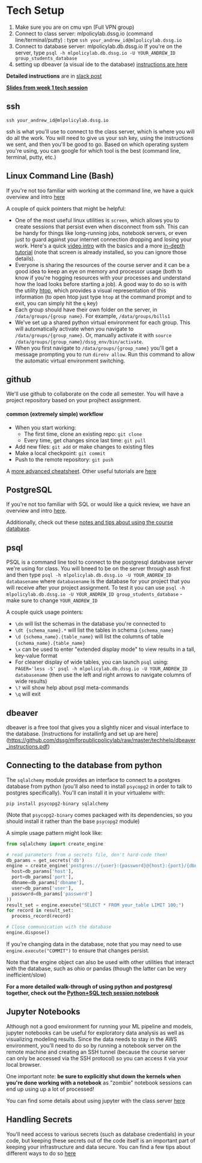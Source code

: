 # Tech Setup

1. Make sure you are on cmu vpn (Full VPN group)
2. Connect to class server: mlpolicylab.dssg.io (command line/terminal/putty) : type `ssh your_andrew_id@mlpolicylab.dssg.io`
3. Connect to database server: mlpolicylab.db.dssg.io If you're on the server, type `psql -h mlpolicylab.db.dssg.io -U YOUR_ANDREW_ID group_students_database`
4. setting up dbeaver (a visual ide to the database) [instructions are here](https://github.com/dssg/mlforpublicpolicylab/raw/master/techhelp/dbeaver_instructions.pdf)

**Detailed instructions** are in [slack post](https://mlppfall2020.slack.com/files/T01A8J5N01E/F01A4RF49U4?origin_team=T01A8J5N01E&origin_channel=C019AFXU9NK)

**[Slides from week 1 tech session](https://docs.google.com/presentation/d/1MEP-UF9dHuEfoIWWKIphFAYI23miVHCovLJgndPLgvE/edit#slide=id)**

## ssh
`ssh your_andrew_id@mlpolicylab.dssg.io`

ssh is what you'll use to connect to the class server, which is where you will do all the work. You will need to give us your ssh key, using the instructions we sent, and then you'll be good to go. Based on which operating system you're using, you can google for which tool is the best (command line, terminal, putty, etc.)

## Linux Command Line (Bash)
If you're not too familiar with working at the command line, we have a quick overview and intro [here](https://dssg.github.io/hitchhikers-guide/curriculum/setup/command-line-tools/)

A couple of quick pointers that might be helpful:
- One of the most useful linux utilities is `screen`, which allows you to create sessions that persist even when disconnect from ssh. This can be handy for things like long-running jobs, notebook servers, or even just to guard against your internet connection dropping and losing your work. Here's a quick [video intro](https://www.youtube.com/watch?v=3txYaF_IVZQ) with the basics and a more [in-depth tutorial](https://linuxize.com/post/how-to-use-linux-screen/) (note that screen is already installed, so you can ignore those details).
- Everyone is sharing the resources of the course server and it can be a good idea to keep an eye on memory and processor usage (both to know if you're hogging resources with your processes and understand how the load looks before starting a job). A good way to do so is with the utility [htop](https://www.deonsworld.co.za/2012/12/20/understanding-and-using-htop-monitor-system-resources/), which provides a visual representation of this information (to open htop just type `htop` at the command prompt and to exit, you can simply hit the `q` key)
- Each group should have their own folder on the server, in `/data/groups/{group name}`. For example, `/data/groups/bills1`
- We've set up a shared python virtual environment for each group. This will automatically activate when you navigate to `/data/groups/{group_name}`. Or, manually activate it with `source /data/groups/{group_name}/dssg_env/bin/activate`.
- When you first navigate to `/data/groups/{group_name}` you'll get a message prompting you to run `direnv allow`. Run this command to allow the automatic virtual environment switching.

## github
We'll use github to collaborate on the code all semester. You will have a project repository based on your projhect assignment.

#### common (extremely simple) workflow

- When you start working:
  - The first time, clone an existing repo: `git clone`
  - Every time, get changes since last time: `git pull`
- Add new files: `git add` or make changes to existing files
- Make a local checkpoint: `git commit`
- Push to the remote repository: `git push`

A [more advanced cheatsheet](https://gist.github.com/jedmao/5053440). Other useful tutorials are [here](https://dssg.github.io/hitchhikers-guide/curriculum/setup/git-and-github/basic_git_tutorial/)

## PostgreSQL
If you're not too familiar with SQL or would like a quick review, we have an overview and intro [here](https://dssg.github.io/hitchhikers-guide/curriculum/software/basic_sql/).

Additionally, check out these [notes and tips about using the course database](class_db_pointers.md).

## psql
PSQL is a command line tool to connect to the postgresql databvase server we're using for class. You will bneed to be on the server through assh first and then type `psql -h mlpolicylab.db.dssg.io -U YOUR_ANDREW_ID databasename` where `databasename` is the database for your project that you will receive after your project assignment. To test it you can use `psql -h mlpolicylab.db.dssg.io -U YOUR_ANDREW_ID group_students_database` - make sure to change `YOUR_ANDREW_ID`

A couple quick usage pointers:
- `\dn` will list the schemas in the database you're connected to
- `\dt {schema_name}.*` will list the tables in schema `{schema_name}`
- `\d {schema_name}.{table_name}` will list the columns of table `{schema_name}.{table_name}`
- `\x` can be used to enter "extended display mode" to view results in a tall, key-value format
- For cleaner display of wide tables, you can launch `psql` using: `PAGER='less -S' psql -h mlpolicylab.db.dssg.io -U YOUR_ANDREW_ID databasename` (then use the left and right arrows to navigate columns of wide results)
- `\?` will show help about psql meta-commands
- `\q` will exit

## dbeaver
dbeaver is a free tool that gives you a slightly nicer and visual interface to the database. [Instructions for installinfg and set up are here]
(https://github.com/dssg/mlforpublicpolicylab/raw/master/techhelp/dbeaver_instructions.pdf)

## Connecting to the database from python
The `sqlalchemy` module provides an interface to connect to a postgres database from python (you'll also need to install `psycopg2` in order to talk to postgres specifically). You'll can install it in your virtualenv with:
```
pip install psycopg2-binary sqlalchemy
```
(Note that `psycopg2-binary` comes packaged with its dependencies, so you should install it rather than the base `psycopg2` module)

A simple usage pattern might look like:
```python
from sqlalchemy import create_engine

# read parameters from a secrets file, don't hard-code them!
db_params = get_secrets('db')
engine = create_engine('postgres://{user}:{password}@{host}:{port}/{dbname}'.format(
  host=db_params['host'],
  port=db_params['port'],
  dbname=db_params['dbname'],
  user=db_params['user'],
  password=db_params['password']    
))
result_set = engine.execute("SELECT * FROM your_table LIMIT 100;")
for record in result_set:
  process_record(record)

# Close communication with the database
engine.dispose()
```

If you're changing data in the database, note that you may need to use `engine.execute("COMMIT")` to ensure that changes persist.

Note that the engine object can also be used with other utilities that interact with the database, such as ohio or pandas (though the latter can be very inefficient/slow)

**For a more detailed walk-through of using python and postgresql together, check out the [Python+SQL tech session notebook](python_sql_tech_session.ipynb)**

## Jupyter Notebooks
Although not a good environment for running your ML pipeline and models, jupyter notebooks can be useful for exploratory data analysis as well as visualizing modeling results. Since the data needs to stay in the AWS environment, you'll need to do so by running a notebook server on the remote machine and creating an SSH tunnel (because the course server can only be accessed via the SSH protocol) so you can access it via your local browser.

One important note: **be sure to explicitly shut down the kernels when you're done working with a notebook** as "zombie" notebook sessions can end up using up a lot of processed!

You can find some details about using jupyter with the class server [here](jupyter_setup.md)

## Handling Secrets
You'll need access to various secrets (such as database credentials) in your code, but keeping these secrets out of the code itself is an important part of keeping your infrastructure and data secure. You can find a few tips about different ways to do so [here](handling_secrets.md)



